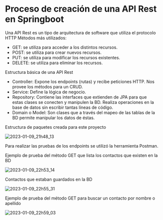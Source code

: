 #  Proceso de creación de una API Rest en Springboot
  Una API Rest es un tipo de arquitectura de software que utiliza el protocolo HTTP
  Métodos más utilizados: 
   - GET: se utiliza para acceder a los distintos recursos.
   - POST: se utiliza para crear nuevos recursos.
   - PUT: se utiliza para modificar los recursos existentes. 
   - DELETE: se utiliza para eliminar los recursos.
  
   Estructura básica de una API Rest
   - Controller: Expone los endpoints (rutas) y recibe peticiones HTTP. Nos provee los métodos para un CRUD.
   - Service: Define la lógica de negocio.
   - Repository: Contiene las interfaces que extienden de JPA para que estas clases se conecten y manipulen la BD. Realiza operaciones      en la base de datos sin escribir tantas líneas de código.
   - Domain o Model: Son clases que a través del mapeo de las tablas de la BD permite manipular los datos de éstas.  
   
   Estructura de paquetes creada para este proyecto
   
   
   ![2023-01-09_21h48_13](https://user-images.githubusercontent.com/72228855/211437144-815797d5-7ed7-4596-941b-e7da0dba5df6.png)

  
   Para realizar las pruebas de los endpoints se utilizó  la herramienta Postman.
   
   Ejemplo de prueba del método GET que lista los contactos que existen en la BD
   
   
   ![2023-01-09_22h53_14](https://user-images.githubusercontent.com/72228855/211444215-dcc021fd-d853-4c65-a769-def01bd6c7e1.png)

   Contactos que estaban guardados en la BD
   
   ![2023-01-09_22h55_31](https://user-images.githubusercontent.com/72228855/211444390-f21ac6c1-2403-472f-8976-5cfdeb837aad.png)
   
   Ejemplo de prueba del método GET para buscar un contacto por nombre o apellido
   
   ![2023-01-09_22h59_03](https://user-images.githubusercontent.com/72228855/211444943-98f8a89c-09a3-4b29-8a43-3adbef5e436b.png)

